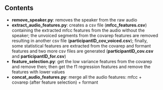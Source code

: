 ## Contents
- <b>remove_speaker.py</b>: removes the speaker from the raw audio 
- <b>extract_audio_features.py</b>: creates a csv file (<b>mfcc_features.csv</b>) containing the extracted mfcc 
features from the audio without the speaker; the unvoiced segments from the covarep features are removed resulting in another csv file
  (<b>participantID_cov_voiced.csv</b>); finally, some statistical features are extracted from the covarep and formant
features and two more csv files are generated (<b>participantID_cov.csv</b> and <b>participantID_for.csv</b>)
- <b>feature_selection.py</b>: get the low variance features from the covarep and remove then; then get the f1 regression
features and remove the features with lower values
- <b>concat_audio_features.py</b>: merge all the audio features: mfcc + covarep (after feature selection) + formant
